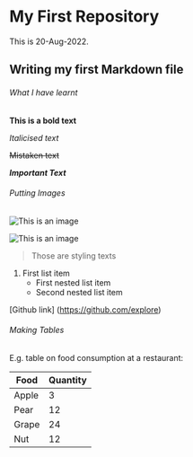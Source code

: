 # My First Repository
This is 20-Aug-2022. 
## Writing my first Markdown file

###### What I have learnt

**This is a bold text**

*Italicised text*

~~Mistaken text~~

***Important Text***

###### Putting Images

![This is an image](https://myoctocat.com/assets/images/base-octocat.svg)

![This is an image](https://imgs.search.brave.com/8MRgwwPKTK8gVCFTDrNPQBLjKja2rWMHp7K5ubvy7vs/rs:fit:1200:1200:1/g:ce/aHR0cDovL2Nkbi5z/aG9wY2x1ZXMuY29t/L2ltYWdlcy9kZXRh/aWxlZC82MzMvcnVi/aWtzXzEzNzExMTUx/NTguanBn) 

> Those are styling texts 

1. First list item
   - First nested list item
    - Second nested list item

[Github link] (https://github.com/explore)

###### Making Tables 

E.g. table on food consumption at a restaurant:

|Food |Quantity|
|-----|--------|
|Apple|3       |
|Pear |12      |
|Grape|24      |
|Nut  |12      |
